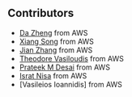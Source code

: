 ## Contributors
* [Da Zheng](https://github.com/zheng-da) from AWS
* [Xiang Song](https://github.com/classicsong) from AWS
* [Jian Zhang](https://github.com/zhjwy9343) from AWS
* [Theodore Vasiloudis](https://github.com/thvasilo) from AWS
* [Prateek M Desai](https://github.com/prateekdesai04) from AWS
* [Israt Nisa](https://github.com/isratnisa) from AWS
* [Vasileios Ioannidis] from AWS
